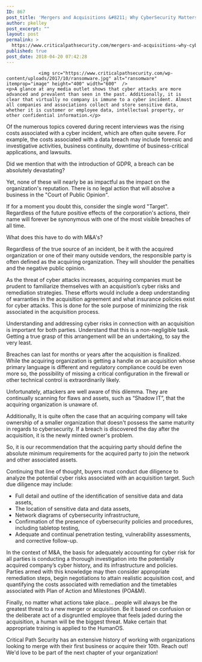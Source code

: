 ```yaml
---
ID: 867
post_title: 'Mergers and Acquisitions &#8211; Why CyberSecurity Matters!'
author: pkelley
post_excerpt: ""
layout: post
permalink: >
  https://www.criticalpathsecurity.com/mergers-and-acquisitions-why-cybersecurity-matter/
published: true
post_date: 2018-04-20 07:42:28
---
```


				<img src="https://www.criticalpathsecurity.com/wp-content/uploads/2017/10/ransomware.jpg" alt="ransomware" itemprop="image" height="400" width="600"  />
	<p>A glance at any media outlet shows that cyber attacks are more advanced and prevalent than seen in the past. Additionally, it is clear that virtually no company is immune to a cyber incident. Almost all companies and associations collect and store sensitive data, whether it is customer or employee data, intellectual property, or other confidential information.</p>
<p>Of the numerous topics covered during recent interviews was the rising costs associated with a cyber incident, which are often quite severe. For example, the costs associated with a data breach may include forensic and investigative activities, business continuity, downtime of business-critical applications, and lawsuits.</p>
<p>Did we mention that with the introduction of GDPR, a breach can be absolutely devastating?</p>
<p>Yet, none of these will nearly be as impactful as the impact on the organization's reputation. There is no legal action that will absolve a business in the "Court of Public Opinion".</p>
<p>If for a moment you doubt this, consider the single word "Target". Regardless of the future positive effects of the corporation's actions, their name will forever be synonymous with one of the most visible breaches of all time.</p>
<p>What does this have to do with M&amp;A's?</p>
<p>Regardless of the true source of an incident, be it with the acquired organization or one of their many outside vendors, the responsible party is often defined as the acquiring organization. They will shoulder the penalties and the negative public opinion.</p>
<p>As the threat of cyber attacks increases, acquiring companies must be prudent to familiarize themselves with an acquisition’s cyber risks and remediation strategies. These efforts would include a deep understanding of warranties in the acquisition agreement and what insurance policies exist for cyber attacks. This is done for the sole purpose of minimizing the risk associated in the acquisition process.</p>
<p>Understanding and addressing cyber risks in connection with an acquisition is important for both parties. Understand that this is a non-negligible task. Getting a true grasp of this arrangement will be an undertaking, to say the very least.</p>
<p>Breaches can last for months or years after the acquisition is finalized. While the acquiring organization is getting a handle on an acquisition whose primary language is different and regulatory compliance could be even more so, the possibility of missing a critical configuration in the firewall or other technical control is extraordinarily likely.</p>
<p>Unfortunately, attackers are well aware of this dilemma. They are continually scanning for flaws and assets, such as “Shadow IT”, that the acquiring organization is unaware of.</p>
<p>Additionally, It is quite often the case that an acquiring company will take ownership of a smaller organization that doesn't possess the same maturity in regards to cybersecurity. If a breach is discovered the day after the acquisition, it is the newly minted owner's problem.</p>
<p>So, it is our recommendation that the acquiring party should define the absolute minimum requirements for the acquired party to join the network and other associated assets.</p>
<p>Continuing that line of thought, buyers must conduct due diligence to analyze the potential cyber risks associated with an acquisition target. Such due diligence may include:</p>
<ul>
<li>Full detail and outline of the identification of sensitive data and data assets,</li>
<li>The location of sensitive data and data assets,</li>
<li>Network diagrams of cybersecurity infrastructure,</li>
<li>Confirmation of the presence of cybersecurity policies and procedures, including tabletop testing,</li>
<li>Adequate and continual penetration testing, vulnerability assessments, and corrective follow-up.</li>
</ul>
<p>In the context of M&amp;A, the basis for adequately accounting for cyber risk for all parties is conducting a thorough investigation into the potentially acquired company’s cyber history, and its infrastructure and policies. Parties armed with this knowledge may then consider appropriate remediation steps, begin negotiations to attain realistic acquisition cost, and quantifying the costs associated with remediation and the timetables associated with Plan of Action and Milestones (POA&amp;M).</p>
<p>Finally, no matter what actions take place... people will always be the greatest threat to a new merger or acquisition. Be it based on confusion or the deliberate act of a disgruntled employee that feels jaded during the acquisition, a human will be the biggest threat. Make certain that appropriate training is applied to the HumanOS.</p>
<p>Critical Path Security has an extensive history of working with organizations looking to merge with their first business or acquire their 10th. Reach out! We'd love to be part of the next chapter of your organization!</p>